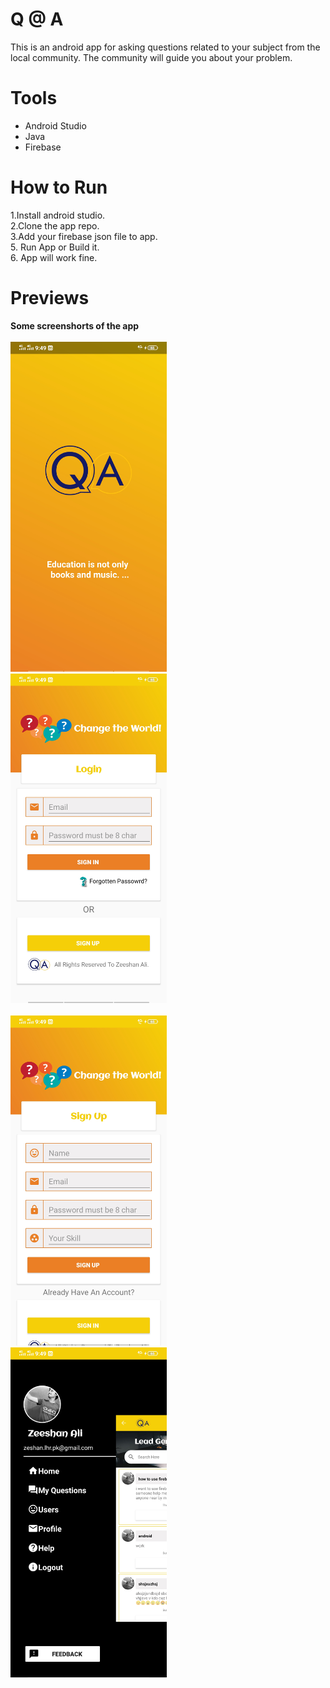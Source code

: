 # Q @ A
This is an android app for asking questions related to your subject from the local community. The community will guide you about your problem.
# Tools
<ul>
  <li>Android Studio</li>
  <li> Java</li>
  <li>Firebase</li>
</ul> 

# How to Run
1.Install android studio.<br>
2.Clone the app repo.<br>
3.Add your firebase json file to app.<br>
5. Run App or Build it.<br>
6. App will work fine.<br>
# Previews
<b>Some screenshorts of the app</b><br><br>
    <img src="screenshorts/1.jpg" width="250" > &nbsp; &nbsp;
<img src="screenshorts/2.jpg" width="250" ><br><br>
<img src="screenshorts/3.jpg" width="250" >&nbsp; &nbsp;
<img src="screenshorts/4.jpg" width="250" >

